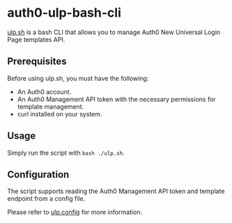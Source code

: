 # auth0-ulp-bash-cli
[ulp.sh](/ulp.sh) is a bash CLI that allows you to manage Auth0 New Universal Login Page templates API.

## Prerequisites
Before using ulp.sh, you must have the following:
- An Auth0 account.
- An Auth0 Management API token with the necessary permissions for template management.
- curl installed on your system.

## Usage
Simply run the script with `bash ./ulp.sh`.

## Configuration
The script supports reading the Auth0 Management API token and template endpoint from a config file. 

Please refer to [ulp.config](/ulp.config) for more information.
